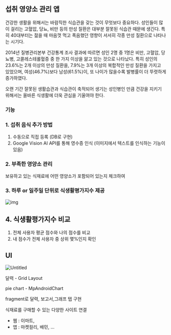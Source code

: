 ## 섭취 영양소 **관리 앱**

건강한 생활을 위해서는 바람직한 식습관을 갖는 것이 무엇보다 중요하다. 성인들이 많이 걸리는 고혈압, 당뇨, 비만 등의 만성 질환은 대부분 잘못된 식습관 때문에 생긴다. 특히 40대부터는 젊을 때 마음껏 먹고 폭음했던 영향이 서서히 각종 만성 질환으로 나타나는 시기다.

2014년 질병관리본부 건강통계 조사 결과에 따르면 성인 2명 중 1명은 비만, 고혈압, 당뇨병, 고콜레스테롤혈증 중 한 가지 이상을 앓고 있는 것으로 나타났다. 특히 성인의 23.6%는 2개 이상의 만성 질환을, 7.9%는 3개 이상의 복합적인 만성 질환을 가지고 있었으며, 여성(46.7%)보다 남성(61.5%)이, 또 나이가 많을수록 발병률이 더 뚜렷하게 증가하였다.

오랜 기간 잘못된 생활습관과 식습관이 축적되어 생기는 성인병인 만큼 건강을 지키기 위해서는 올바른 식생활에 더욱 관심을 기울여야 한다.

### 기능

### 1. 섭취 음식 추가 방법

1. 수동으로 직접 등록 (DB로 구현)
2. Google Vision AI API를 통해 영수증 인식 (이미지에서 텍스트를 인식하는 기능이 있음)

### 2. **부족한 영양소 관리**

보유하고 있는 식재료에 어떤 영양소가 포함되어 있는지 체크하여 

### 3. 하루 or 일주일 단위로 식생활평가지수 제공

![img](https://s3-us-west-2.amazonaws.com/secure.notion-static.com/2e79c3b1-abf2-4422-b00d-0e838756b6e8/%E1%84%89%E1%85%B3%E1%84%8F%E1%85%B3%E1%84%85%E1%85%B5%E1%86%AB%E1%84%89%E1%85%A3%E1%86%BA_2023-01-11_%E1%84%8B%E1%85%A9%E1%84%8C%E1%85%A5%E1%86%AB_12.08.54.png)

## 4. 식생활평가지수 비교

1. 전체 사용자 평균 점수와 나의 점수를 비교
2. 내 점수가 전체 사용자 중 상위 몇%인지 확인

## UI

![Untitled](https://s3-us-west-2.amazonaws.com/secure.notion-static.com/67985262-0109-422e-bfc4-f31c73b72406/Untitled.png)

달력 - Grid Layout

pie chart - MpAndroidChart

fragment로 달력, 보고서,그래프 탭 구현

식재료를 구매할 수 있는 다양한 사이트 연결

- 웹 : 이마트,
- 앱 : 마켓컬리, 배민, …

